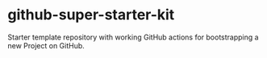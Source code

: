 # github-super-starter-kit
Starter template repository with working GitHub actions for bootstrapping a new Project on GitHub.
